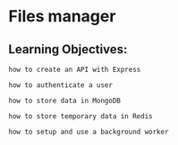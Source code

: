 # Files manager

## Learning Objectives:

    how to create an API with Express

    how to authenticate a user

    how to store data in MongoDB

    how to store temporary data in Redis

    how to setup and use a background worker
